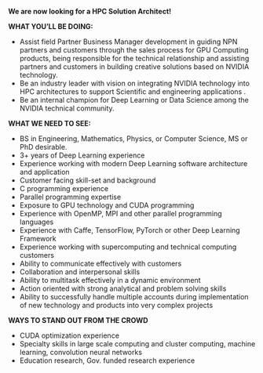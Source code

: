 **We are now looking for a HPC Solution Architect!**

**WHAT YOU’LL BE DOING:**
- Assist field Partner Business Manager development in guiding NPN partners and customers through the sales process for GPU Computing products, being responsible for the technical relationship and assisting partners and customers in building creative solutions based on NVIDIA technology.  
- Be an industry leader with vision on integrating NVIDIA technology into HPC architectures to support Scientific and engineering applications  .
- Be an internal champion for Deep Learning or Data Science among the NVIDIA technical community.     

**WHAT WE NEED TO SEE:**
- BS in Engineering, Mathematics, Physics, or Computer Science, MS or PhD desirable.
- 3+ years of Deep Learning experience
- Experience working with modern Deep Learning software architecture and application
- Customer facing skill-set and background
- C programming experience
- Parallel programming expertise
- Exposure to GPU technology and CUDA programming
- Experience with OpenMP, MPI and other parallel programming languages
- Experience with Caffe, TensorFlow, PyTorch or other Deep Learning Framework
- Experience working with supercomputing and technical computing customers
- Ability to communicate effectively with customers
- Collaboration and interpersonal skills
- Ability to multitask effectively in a dynamic environment
- Action oriented with strong analytical and problem solving skills
- Ability to successfully handle multiple accounts during implementation of new technology and products into very complex projects

**WAYS TO STAND OUT FROM THE CROWD**
- CUDA optimization experience
- Specialty skills in large scale computing and cluster computing, machine learning, convolution neural networks
- Education research, Gov. funded research experience
